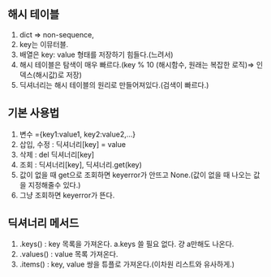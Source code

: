 ## 해시 테이블
1. dict => non-sequence, 
2. key는 이뮤터블.
3. 배열은 key: value 형태를 저장하기 힘들다.(느려서)
4. 해시 테이블은 탐색이 매우 빠르다.(key % 10 (해시함수, 원래는 복잡한 로직)=> 인덱스(해시값)로 저장)
5. 딕셔너리는 해시 테이블의 원리로 만들어져있다.(검색이 빠르다.)
## 기본 사용법
1. 변수 ={key1:value1, key2:value2,...}
2. 삽입, 수정 : 딕셔너리[key] = value
3. 삭제 : del 딕셔너리[key]
4. 조회 : 딕셔너리[key], 딕셔너리.get(key)
5. 값이 없을 때 get으로 조회하면 keyerror가 안뜨고 None.(값이 없을 때 나오는 값을 지정해줄수 있다.)
6. 그냥 조회하면 keyerror가 뜬다.
## 딕셔너리 메서드
1. .keys() : key 목록을 가져온다. a.keys 쓸 필요 없다. 걍 a만해도 나온다.
2. .values() : value 목록 가져온다.
3. .items() : key, value 쌍을 튜플로 가져온다.(이차원 리스트와 유사하게.)